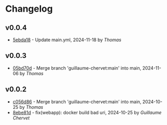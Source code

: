 # Changelog

## v0.0.4

- [5ebda18](/5ebda18deea00f5f72b29ee808abee68da44d0a0) - Update main.yml, 2024-11-18 by *Thomas*


## v0.0.3

- [05bd70d](/05bd70d0e45708ed549351d901b15c59e5265e04) - Merge branch 'guillaume-chervet:main' into main, 2024-11-06 by *Thomas*


## v0.0.2

- [c056d86](/c056d8600c87e7ac9acff9750a2c84042d0f2831) - Merge branch 'guillaume-chervet:main' into main, 2024-10-25 by *Thomas*
- [8ebe81d](/8ebe81d514152b2c5569ea817d469d1d1285e3d6) - fix(webapp): docker build bad uri, 2024-10-25 by *Guillaume Chervet*



